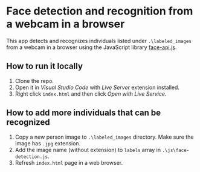 # Face detection and recognition from a webcam in a browser

This app detects and recognizes individuals listed under `.\labeled_images` from a webcam in a browser using the JavaScript library [face-api.js](https://github.com/justadudewhohacks/face-api.js).

## How to run it locally

1. Clone the repo.
1. Open it in _Visual Studio Code_ with _Live Server_ extension installed.
1. Right click `index.html` and then click _Open with Live Service_.

## How to add more individuals that can be recognized

1. Copy a new person image to `.\labeled_images` directory. Make sure the image has `.jpg` extension.
1. Add the image name (without extension) to `labels` array in `.\js\face-detection.js`.
1. Refresh `index.html` page in a web browser.
